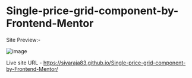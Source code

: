 # Single-price-grid-component-by-Frontend-Mentor
Site Preview:-

![image](https://github.com/sivaraja83/Single-price-grid-component-by-Frontend-Mentor/assets/119665983/36ac9400-7910-4c5d-a2e7-6f715336c4e3)

Live site URL - https://sivaraja83.github.io/Single-price-grid-component-by-Frontend-Mentor/
